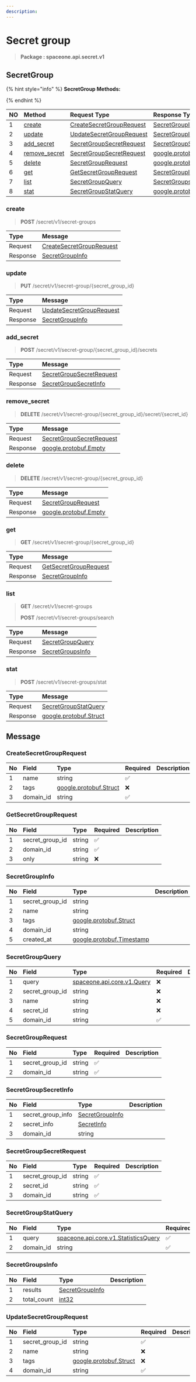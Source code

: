 ```yaml
---
description:  
---
```

# Secret group

>  **Package : spaceone.api.secret.v1**

## SecretGroup

{% hint style="info" %}
**SecretGroup Methods:**

{%  endhint %}


| NO |  Method | Request Type | Response Type | Description |
| :--- | :--- | :--- | :--- | :--- |
| 1 | [create](Secret-group.md#create)| [CreateSecretGroupRequest](Secret-group.md#createsecretgrouprequest) | [SecretGroupInfo](Secret-group.md#secretgroupinfo) |  |
| 2 | [update](Secret-group.md#update)| [UpdateSecretGroupRequest](Secret-group.md#updatesecretgrouprequest) | [SecretGroupInfo](Secret-group.md#secretgroupinfo) |  |
| 3 | [add_secret](Secret-group.md#add_secret)| [SecretGroupSecretRequest](Secret-group.md#secretgroupsecretrequest) | [SecretGroupSecretInfo](Secret-group.md#secretgroupsecretinfo) |  |
| 4 | [remove_secret](Secret-group.md#remove_secret)| [SecretGroupSecretRequest](Secret-group.md#secretgroupsecretrequest) |[google.protobuf.Empty](https://github.com/protocolbuffers/protobuf/blob/master/src/google/protobuf/empty.proto)|  |
| 5 | [delete](Secret-group.md#delete)| [SecretGroupRequest](Secret-group.md#secretgrouprequest) |[google.protobuf.Empty](https://github.com/protocolbuffers/protobuf/blob/master/src/google/protobuf/empty.proto)|  |
| 6 | [get](Secret-group.md#get)| [GetSecretGroupRequest](Secret-group.md#getsecretgrouprequest) | [SecretGroupInfo](Secret-group.md#secretgroupinfo) |  |
| 7 | [list](Secret-group.md#list)| [SecretGroupQuery](Secret-group.md#secretgroupquery) | [SecretGroupsInfo](Secret-group.md#secretgroupsinfo) |  |
| 8 | [stat](Secret-group.md#stat)| [SecretGroupStatQuery](Secret-group.md#secretgroupstatquery) |[google.protobuf.Struct](https://github.com/protocolbuffers/protobuf/blob/master/src/google/protobuf/struct.proto)|  | 
 
 
 
 
### create
> **POST** /secret/v1/secret-groups
>


| Type | Message |
| :--- | :--- |
| Request | [CreateSecretGroupRequest](Secret-group.md#createsecretgrouprequest) |
| Response |  [SecretGroupInfo](Secret-group.md#secretgroupinfo)  |
 
 
 
 
 
### update
> **PUT** /secret/v1/secret-group/{secret_group_id}
>


| Type | Message |
| :--- | :--- |
| Request | [UpdateSecretGroupRequest](Secret-group.md#updatesecretgrouprequest) |
| Response |  [SecretGroupInfo](Secret-group.md#secretgroupinfo)  |
 
 
 
 
 
### add_secret
> **POST** /secret/v1/secret-group/{secret_group_id}/secrets
>


| Type | Message |
| :--- | :--- |
| Request | [SecretGroupSecretRequest](Secret-group.md#secretgroupsecretrequest) |
| Response |  [SecretGroupSecretInfo](Secret-group.md#secretgroupsecretinfo)  |
 
 
 
 
 
### remove_secret
> **DELETE** /secret/v1/secret-group/{secret_group_id}/secret/{secret_id}
>


| Type | Message |
| :--- | :--- |
| Request | [SecretGroupSecretRequest](Secret-group.md#secretgroupsecretrequest) |
| Response | [google.protobuf.Empty](https://github.com/protocolbuffers/protobuf/blob/master/src/google/protobuf/empty.proto) |
 
 
 
 
 
### delete
> **DELETE** /secret/v1/secret-group/{secret_group_id}
>


| Type | Message |
| :--- | :--- |
| Request | [SecretGroupRequest](Secret-group.md#secretgrouprequest) |
| Response | [google.protobuf.Empty](https://github.com/protocolbuffers/protobuf/blob/master/src/google/protobuf/empty.proto) |
 
 
 
 
 
### get
> **GET** /secret/v1/secret-group/{secret_group_id}
>


| Type | Message |
| :--- | :--- |
| Request | [GetSecretGroupRequest](Secret-group.md#getsecretgrouprequest) |
| Response |  [SecretGroupInfo](Secret-group.md#secretgroupinfo)  |
 
 
 
 
 
### list
> **GET** /secret/v1/secret-groups
>
> **POST** /secret/v1/secret-groups/search



| Type | Message |
| :--- | :--- |
| Request | [SecretGroupQuery](Secret-group.md#secretgroupquery) |
| Response |  [SecretGroupsInfo](Secret-group.md#secretgroupsinfo)  |
 
 
 
 
 
### stat
> **POST** /secret/v1/secret-groups/stat
>


| Type | Message |
| :--- | :--- |
| Request | [SecretGroupStatQuery](Secret-group.md#secretgroupstatquery) |
| Response | [google.protobuf.Struct](https://github.com/protocolbuffers/protobuf/blob/master/src/google/protobuf/struct.proto) |


## 

## Message

### CreateSecretGroupRequest
| No | Field | Type | Required | Description |
| :--- | :--- | :--- | :--- | :--- |
| 1 | name |string|✅||
| 2 | tags |[google.protobuf.Struct](https://github.com/protocolbuffers/protobuf/blob/master/src/google/protobuf/struct.proto)|❌||
| 3 | domain_id |string|✅||

### GetSecretGroupRequest
| No | Field | Type | Required | Description |
| :--- | :--- | :--- | :--- | :--- |
| 1 | secret_group_id |string|✅||
| 2 | domain_id |string|✅||
| 3 | only |string|❌||

### SecretGroupInfo
| No | Field | Type |  Description |
| :--- | :--- | :--- | :--- |
| 1 | secret_group_id |string||
| 2 | name |string||
| 3 | tags |[google.protobuf.Struct](https://github.com/protocolbuffers/protobuf/blob/master/src/google/protobuf/struct.proto)||
| 4 | domain_id |string||
| 5 | created_at |[google.protobuf.Timestamp](https://github.com/protocolbuffers/protobuf/blob/master/src/google/protobuf/timestamp.proto)||

### SecretGroupQuery
| No | Field | Type | Required | Description |
| :--- | :--- | :--- | :--- | :--- |
| 1 | query |[spaceone.api.core.v1.Query](https://spaceone-dev.gitbook.io/api-reference/common-v1/search-query)|❌||
| 2 | secret_group_id |string|❌||
| 3 | name |string|❌||
| 4 | secret_id |string|❌||
| 5 | domain_id |string|✅||

### SecretGroupRequest
| No | Field | Type | Required | Description |
| :--- | :--- | :--- | :--- | :--- |
| 1 | secret_group_id |string|✅||
| 2 | domain_id |string|✅||

### SecretGroupSecretInfo
| No | Field | Type |  Description |
| :--- | :--- | :--- | :--- |
| 1 | secret_group_info |[SecretGroupInfo](Secret-group.md#secretgroupinfo)||
| 2 | secret_info |[SecretInfo](Secret-group.md#secretinfo)||
| 3 | domain_id |string||

### SecretGroupSecretRequest
| No | Field | Type | Required | Description |
| :--- | :--- | :--- | :--- | :--- |
| 1 | secret_group_id |string|✅||
| 2 | secret_id |string|✅||
| 3 | domain_id |string|✅||

### SecretGroupStatQuery
| No | Field | Type | Required | Description |
| :--- | :--- | :--- | :--- | :--- |
| 1 | query |[spaceone.api.core.v1.StatisticsQuery](https://spaceone-dev.gitbook.io/api-reference/common-v1/statistics-query)|✅||
| 2 | domain_id |string|✅||

### SecretGroupsInfo
| No | Field | Type |  Description |
| :--- | :--- | :--- | :--- |
| 1 | results |[SecretGroupInfo](Secret-group.md#secretgroupinfo)||
| 2 | total_count |[int32](https://github.com/protocolbuffers/protobuf/blob/master/src/google/protobuf/type.proto)||

### UpdateSecretGroupRequest
| No | Field | Type | Required | Description |
| :--- | :--- | :--- | :--- | :--- |
| 1 | secret_group_id |string|✅||
| 2 | name |string|❌||
| 3 | tags |[google.protobuf.Struct](https://github.com/protocolbuffers/protobuf/blob/master/src/google/protobuf/struct.proto)|❌||
| 4 | domain_id |string|✅||

